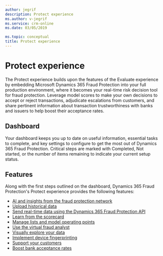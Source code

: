 ```yaml
---
author: jegrif
description: Protect experience
ms.author: v-jegrif
ms.service: crm-online
ms.date: 03/05/2019

ms.topic: conceptual
title: Protect experience
---
```



# Protect experience

The Protect experience builds upon the features of the Evaluate experience by embedding Microsoft Dynamics 365 Fraud Protection into your full production environment, where it becomes your real-time risk decision tool for fraud protection. Leverage model scores to make your own decisions to accept or reject transactions, adjudicate escalations from customers, and share pertinent information about transaction trustworthiness with banks and issuers to help boost their acceptance rates.

## Dashboard 
Your dashboard keeps you up to date on useful information, essential tasks to complete, and key settings to configure to get the most out of Dynamics 365 Fraud Protection. Critical steps are marked with Completed, Not started, or the number of items remaining to indicate your current setup status.

## Features 
Along with the first steps outlined on the dashboard, Dynamics 365 Fraud Protection's Protect experience provides the following features: 

- [AI and insights from the fraud protection network](fraud-protection-network.md)
- [Upload historical data](data-upload.md)
- [Send real-time data using the Dynamics 365 Fraud Protection API](send-real-time-api.md)
- [Learn from the scorecard](scorecard.md)
- [Manage lists and model operating points](lists-model-operating-points.md)
- [Use the virtual fraud analyst](virtual-fraud-analyst.md)
- [Visually explore your data](graph-explorer.md)
- [Implement device fingerprinting](device-fingerprinting.md)
- [Support your customers](risk-support.md)
- [Boost bank acceptance rates](transaction-acceptance-booster.md)
